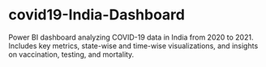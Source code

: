 # covid19-India-Dashboard
Power BI dashboard analyzing COVID-19 data in India from 2020 to 2021. Includes key metrics, state-wise and time-wise visualizations, and insights on vaccination, testing, and mortality.
